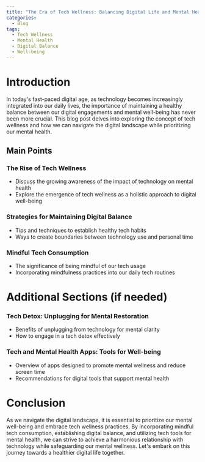 ```yaml
---
title: "The Era of Tech Wellness: Balancing Digital Life and Mental Health"
categories:
  - Blog
tags:
  - Tech Wellness
  - Mental Health
  - Digital Balance
  - Well-being
---
```


# Introduction
In today's fast-paced digital age, as technology becomes increasingly integrated into our daily lives, the importance of maintaining a healthy balance between our digital engagements and mental well-being has never been more crucial. This blog post delves into exploring the concept of tech wellness and how we can navigate the digital landscape while prioritizing our mental health.

## Main Points
### The Rise of Tech Wellness
- Discuss the growing awareness of the impact of technology on mental health
- Explore the emergence of tech wellness as a holistic approach to digital well-being

### Strategies for Maintaining Digital Balance
- Tips and techniques to establish healthy tech habits
- Ways to create boundaries between technology use and personal time

### Mindful Tech Consumption
- The significance of being mindful of our tech usage
- Incorporating mindfulness practices into our daily tech routines

# Additional Sections (if needed)
### Tech Detox: Unplugging for Mental Restoration
- Benefits of unplugging from technology for mental clarity
- How to engage in a tech detox effectively

### Tech and Mental Health Apps: Tools for Well-being
- Overview of apps designed to promote mental wellness and reduce screen time
- Recommendations for digital tools that support mental health

# Conclusion
As we navigate the digital landscape, it is essential to prioritize our mental well-being and embrace tech wellness practices. By incorporating mindful tech consumption, establishing digital balance, and utilizing tech tools for mental health, we can strive to achieve a harmonious relationship with technology while safeguarding our mental wellness. Let's embark on this journey towards a healthier digital life together.